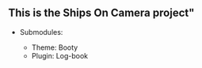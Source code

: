 <h2>This is the Ships On Camera project"</h2>

<ul>
	<li>Submodules:</li>
	<ul>
	<li>Theme: Booty</li>
	<li>Plugin: Log-book</li>
	</ul>
</ul>
